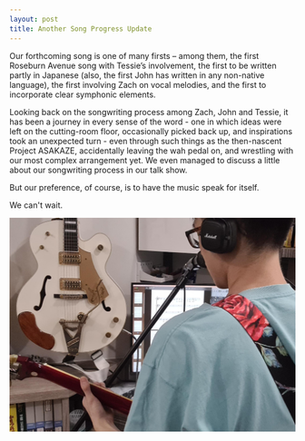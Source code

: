 ```yaml
---
layout: post
title: Another Song Progress Update
---
```


Our forthcoming song is one of many firsts – among them, the first Roseburn Avenue song with Tessie’s involvement, the first to be written partly in Japanese (also, the first John has written in any non-native language), the first involving Zach on vocal melodies, and the first to incorporate clear symphonic elements.

Looking back on the songwriting process among Zach, John and Tessie, it has been a journey in every sense of the word - one in which ideas were left on the cutting-room floor, occasionally picked back up, and inspirations took an unexpected turn - even through such things as the then-nascent Project ASAKAZE, accidentally leaving the wah pedal on, and wrestling with our most complex arrangement yet. We even managed to discuss a little about our songwriting process in our talk show.

But our preference, of course, is to have the music speak for itself.

We can't wait.


![image](/assets/images/John-in-the-studio.jpg/)
